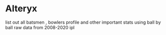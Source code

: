 # Alteryx
list out all batsmen , bowlers profile and other important stats using ball by ball raw data from 2008-2020 ipl
